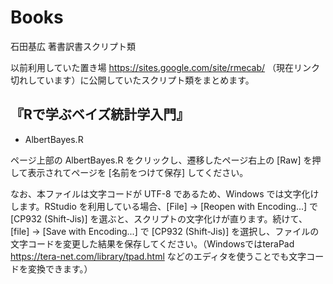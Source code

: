 # Books
石田基広 著書訳書スクリプト類

以前利用していた置き場 https://sites.google.com/site/rmecab/ （現在リンク切れしています）に公開していたスクリプト類をまとめます。

## 『Rで学ぶベイズ統計学入門』

- AlbertBayes.R 

ページ上部の AlbertBayes.R をクリックし、遷移したページ右上の [Raw] を押して表示されてページを [名前をつけて保存] してください。

なお、本ファイルは文字コードが UTF-8 であるため、Windows では文字化けします。RStudio を利用している場合、[File] -> [Reopen with Encoding...] で [CP932 (Shift-Jis)] を選ぶと、スクリプトの文字化けが直ります。続けて、[file] -> [Save with Encoding...] で  [CP932 (Shift-Jis)] を選択し、ファイルの文字コードを変更した結果を保存してください。（WindowsではteraPad https://tera-net.com/library/tpad.html などのエディタを使うことでも文字コードを変換できます。）




